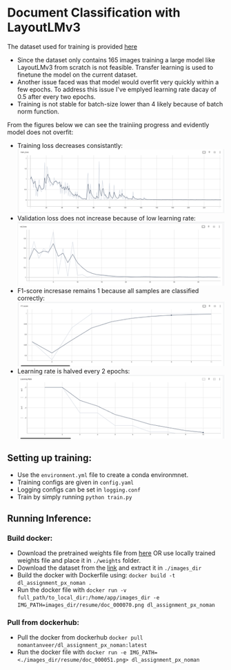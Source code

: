 # Document Classification with LayoutLMv3

The dataset used for training is provided [here](https://www.kaggle.com/datasets/ritvik1909/document-classification-dataset)

- Since the dataset only contains 165 images training a large model like LayoutLMv3 from scratch is not feasible. Transfer learning is used to finetune the model on the current dataset.
- Another issue faced was that model would overfit very quickly within a few epochs. To address this issue I've emplyed learning rate dacay of 0.5 after every two epochs.
- Training is not stable for batch-size lower than 4 likely because of batch norm function.


From the figures below we can see the trainiing progress and evidently model does not overfit:
- Training loss decreases consistantly:
![Training loss](imgs/Train_loss.png)
- Validation loss does not increase because of low learning rate:
![Validation loss](imgs/Val_loss.png)
- F1-score incresase remains 1 because all samples are classified correctly:
![F1 Score](imgs/F1-score.png)
- Learning rate is halved every 2 epochs:
![Learning Rate](imgs/Learning_rate.png)


## Setting up training:
- Use the ```environment.yml``` file to create a conda environmnet.
- Training configs are given in ```config.yaml```
- Logging configs can be set in ```logging.conf```
- Train by simply running ```python train.py```

## Running Inference:

### Build docker:
- Download the pretrained weights file from [here](https://drive.google.com/file/d/1lWOLVfrt78DDkMwcz8THfD9gv8ejBaHk/view?usp=sharing) OR use locally trained weights file and place it in ```./weights``` folder.
- Download the dataset from the [link](https://www.kaggle.com/datasets/ritvik1909/document-classification-dataset) and extract it in ```./images_dir```
- Build the docker with Dockerfile using: ```docker build -t dl_assignment_px_noman .```
- Run the docker file with ```docker run -v full_path/to_local_dir:/home/app/images_dir -e IMG_PATH=images_dir/resume/doc_000070.png dl_assignment_px_noman```

### Pull from dockerhub:
- Pull the docker from dockerhub ```docker pull nomantanveer/dl_assignment_px_noman:latest```
- Run the docker file with ```docker run -e IMG_PATH=<./images_dir/resume/doc_000051.png> dl_assignment_px_noman```

